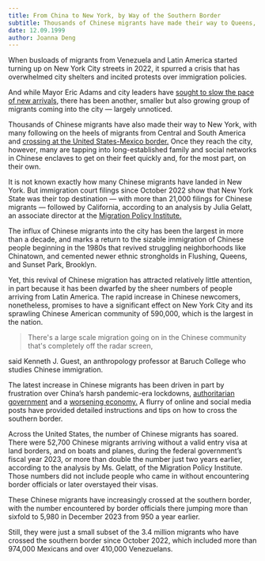 ```yaml
---
title: From China to New York, by Way of the Southern Border
subtitle: Thousands of Chinese migrants have made their way to Queens, Brooklyn and Chinatown after first passing through Central and South America.
date: 12.09.1999
author: Joanna Deng
---
```

When busloads of migrants from Venezuela and Latin America started turning up on New York City streets in 2022, it spurred a crisis that has overwhelmed city shelters and incited protests over immigration policies.

And while Mayor Eric Adams and city leaders have [sought to slow the pace of new arrivals](https://archive.is/o/fXa1i/https://www.nytimes.com/2023/12/29/nyregion/mayor-adams-migrants-bus.html), there has been another, smaller but also growing group of migrants coming into the city — largely unnoticed.

Thousands of Chinese migrants have also made their way to New York, with many following on the heels of migrants from Central and South America and [crossing at the United States-Mexico border.](https://archive.is/o/fXa1i/https://www.nytimes.com/2023/12/03/business/darien-gap-china-immigration.html) Once they reach the city, however, many are tapping into long-established family and social networks in Chinese enclaves to get on their feet quickly and, for the most part, on their own.

It is not known exactly how many Chinese migrants have landed in New York. But immigration court filings since October 2022 show that New York State was their top destination — with more than 21,000 filings for Chinese migrants — followed by California, according to an analysis by Julia Gelatt, an associate director at the [Migration Policy Institute.](https://archive.is/o/fXa1i/https://www.migrationpolicy.org/)

The influx of Chinese migrants into the city has been the largest in more than a decade, and marks a return to the sizable immigration of Chinese people beginning in the 1980s that revived struggling neighborhoods like Chinatown, and cemented newer ethnic strongholds in Flushing, Queens, and Sunset Park, Brooklyn.

Yet, this revival of Chinese migration has attracted relatively little attention, in part because it has been dwarfed by the sheer numbers of people arriving from Latin America. The rapid increase in Chinese newcomers, nonetheless, promises to have a significant effect on New York City and its sprawling Chinese American community of 590,000, which is the largest in the nation.

> There's a large scale migration going on in the Chinese community that's completely off the radar screen,

said Kenneth J. Guest, an anthropology professor at Baruch College who studies Chinese immigration.

The latest increase in Chinese migrants has been driven in part by frustration over China’s harsh pandemic-era lockdowns, [authoritarian government](https://archive.is/o/fXa1i/https://www.nytimes.com/2022/10/17/business/china-xi-jinping-governance.html) and a [worsening economy.](https://archive.is/o/fXa1i/https://www.nytimes.com/2023/01/16/business/china-gdp-fourth-quarter-2022.html) A flurry of online and social media posts have provided detailed instructions and tips on how to cross the southern border.

Across the United States, the number of Chinese migrants has soared. There were 52,700 Chinese migrants arriving without a valid entry visa at land borders, and on boats and planes, during the federal government’s fiscal year 2023, or more than double the number just two years earlier, according to the analysis by Ms. Gelatt, of the Migration Policy Institute. Those numbers did not include people who came in without encountering border officials or later overstayed their visas.

These Chinese migrants have increasingly crossed at the southern border, with the number encountered by border officials there jumping more than sixfold to 5,980 in December 2023 from 950 a year earlier.

Still, they were just a small subset of the 3.4 million migrants who have crossed the southern border since October 2022, which included more than 974,000 Mexicans and over 410,000 Venezuelans.